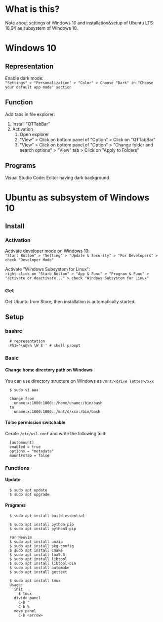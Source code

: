 # What is this?
Note about settings of Windows 10 and installation&setup of Ubuntu LTS 18.04 as subsystem of Windows 10.

# Windows 10
## Representation
Enable dark mode:  
`"Settings" > "Personalization" > "Color" > Choose "Dark" in "Choose your default app mode" section`

## Function
Add tabs in file explorer:  
1. Install "QTTabBar"
1. Activation
    1. Open explorer
    1. "View" > Click on bottom panel of "Option" > Click on "QTTabBar"
    1. "View" > Click on bottom panel of "Option" > "Change folder and search options" > "View" tab > Click on "Apply to Folders"

## Programs
Visual Studio Code: Editor having dark background  

# Ubuntu as subsystem of Windows 10
## Install
### Activation
Activate developer mode on Windows 10:   
`"Start Button" > "Setting" > "Update & Security" > "For Developers" > check "Developer Mode"`

Activate "Windows Subsystem for Linux":   
`right click on "Starb Button" > "App & Func" > "Program & Func" > "activate or deactivate..." > check "Windows Subsystem for Linux"`

### Get
Get Ubuntu from Store, then installation is automatically started.

## Setup
### bashrc
```
  # representation
  PS1='\u@\h \W $ ' # shell prompt 
```
### Basic
#### Change home directory path on Windows
You can use directory structure on Windows as `/mnt/<drive letter>/xxx`
```
  $ sudo vi aaa

  Change from
    uname:x:1000:1000::/home/uname:/bin/bash
  to
    uname:x:1000:1000::/mnt/d/xxx:/bin/bash
```

#### To be permission switchable
Cerate `/etc/wsl.conf` and write the following to it:
```
  [automount]
  enabled = true
  options = "metadata"
  mountFsTab = false
```

### Functions
#### Update
```
  $ sudo apt update
  $ sudo apt upgrade
```

#### Programs
```
  $ sudo apt install build-essential

  $ sudo apt install python-pip
  $ sudo apt install python3-pip

  For Neovim
  $ sudo apt install unzip
  $ sudo apt install pkg-config
  $ sudo apt install cmake
  $ sudo apt install lua5.3
  $ sudo apt install libtool
  $ sudo apt install libtool-bin
  $ sudo apt install automake
  $ sudo apt install gettext

  $ sudo apt install tmux
  Usage:
    init
      $ tmux
    divide panel
      C-b "
      C-b %
    move panel
      C-b <arrow>
```



